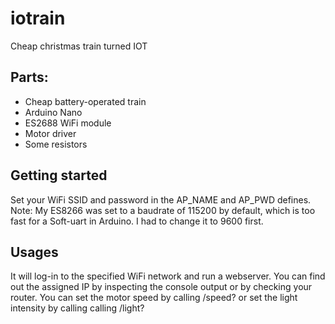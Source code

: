 # iotrain
Cheap christmas train turned IOT
## Parts:
- Cheap battery-operated train
- Arduino Nano
- ES2688 WiFi module
- Motor driver
- Some resistors

## Getting started
Set your WiFi SSID and password in the AP_NAME and AP_PWD defines. Note: My ES8266 was set to a baudrate of 115200 by default, which is too fast for a Soft-uart in Arduino. I had to change it to 9600 first.

## Usages
It will log-in to the specified WiFi network and run a webserver. You can find out the assigned IP by inspecting the console output or by checking your router. You can set the motor speed by calling <ip>/speed?<value-0-100> or set the light intensity by calling calling <ip>/light?<value-0-100> 

